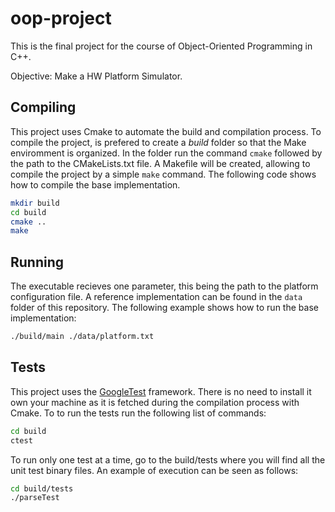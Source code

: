 # oop-project

This is the final project for the course of Object-Oriented Programming in C++.

Objective: Make a HW Platform Simulator.

## Compiling

This project uses Cmake to automate the build and compilation process. To compile the project, is prefered to create a $build$ folder so that the Make enviromment is organized. In the folder run the command `cmake` followed by the path to the CMakeLists.txt file. A Makefile will be created, allowing to compile the project by a simple `make` command. The following code shows how to compile the base implementation.

```sh
mkdir build
cd build
cmake ..
make
```


## Running

The executable recieves one parameter, this being the path to the platform configuration file. A reference implementation can be found in the `data` folder of this repository. The following example shows how to run the base implementation:

```sh
./build/main ./data/platform.txt
```

## Tests

This project uses the [GoogleTest](https://github.com/google/googletest) framework. There is no need to install it own your machine as it is fetched during the compilation process with Cmake. To to run the tests run the following list of commands:  

```sh
cd build
ctest
```

To run only one test at a time, go to the build/tests where you will find all the unit test binary files. An example of execution can be seen as follows:

```sh
cd build/tests
./parseTest
```